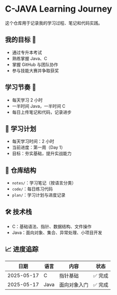 # C-JAVA Learning Journey

这个仓库用于记录我的学习过程、笔记和代码实践。

## 我的目标 🎯
- 通过专升本考试
- 熟练掌握 Java、C
- 掌握 GitHub 与团队协作
- 参与技能大赛并争取获奖

## 学习节奏 📅
- 每天学习 2 小时
- 一半时间 Java，一半时间 C
- 每日上传笔记和代码，记录进步


## 📅 学习计划

- 每天学习时间：2 小时
- 当前进度：第一周（Day 1）
- 目标：夯实基础，提升实战能力

## 📂 仓库结构

- `notes/`：学习笔记（按语言分类）
- `code/`：每日练习代码
- `plan/`：学习计划与进度记录

## 🛠️ 技术栈

- C：基础语法、指针、数据结构、文件操作
- Java：面向对象、集合、异常处理、小项目开发
## 📈 进度追踪

| 日期       | 语言 | 内容             | 状态   |
|------------|------|------------------|--------|
| 2025-05-17 | C    | 指针基础         | ✅ 完成 |
| 2025-05-17 | Java | 面向对象入门     | ✅ 完成 |
